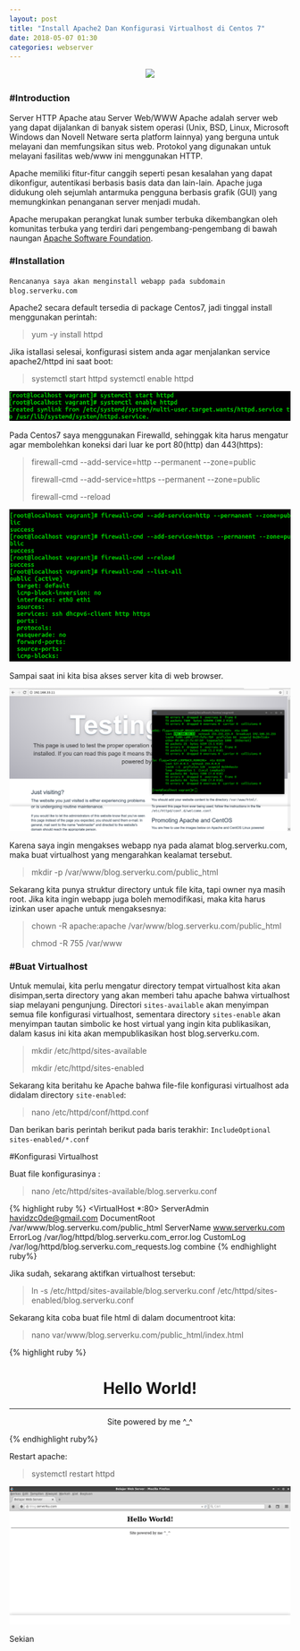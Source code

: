 ```yaml
---
layout: post
title: "Install Apache2 Dan Konfigurasi Virtualhost di Centos 7"
date: 2018-05-07 01:30
categories: webserver
---
```

<div align="center">
    <img src="https://upload.wikimedia.org/wikipedia/commons/4/45/Apache_HTTP_server_logo_%282016%29.png">
</div>

<h3><b>#Introduction</b></h3>

Server HTTP Apache atau Server Web/WWW Apache adalah server web yang dapat dijalankan di banyak sistem operasi (Unix, BSD, Linux, Microsoft Windows dan Novell Netware serta platform lainnya) yang berguna untuk melayani dan memfungsikan situs web. Protokol yang digunakan untuk melayani fasilitas web/www ini menggunakan HTTP.

Apache memiliki fitur-fitur canggih seperti pesan kesalahan yang dapat dikonfigur, autentikasi berbasis basis data dan lain-lain. Apache juga didukung oleh sejumlah antarmuka pengguna berbasis grafik (GUI) yang memungkinkan penanganan server menjadi mudah.

Apache merupakan perangkat lunak sumber terbuka dikembangkan oleh komunitas terbuka yang terdiri dari pengembang-pengembang di bawah naungan [Apache Software Foundation](https://id.wikipedia.org/wiki/Apache_Software_Foundation).


<h3><b>#Installation </b></h3>

`Rencananya saya akan menginstall webapp pada subdomain blog.serverku.com`

Apache2 secara default tersedia di package Centos7, jadi tinggal install menggunakan perintah:
> yum -y install httpd

Jika istallasi selesai, konfigurasi sistem anda agar menjalankan service apache2/httpd ini saat boot:
> systemctl start httpd
> systemctl enable httpd

<div align="center">
    <img src="https://raw.githubusercontent.com/havidzc0de/havidzc0de.github.io/master/assets/apache2/enable.png">
</div>


Pada Centos7 saya menggunakan Firewalld, sehinggak kita harus mengatur agar membolehkan koneksi dari luar ke port 80(http) dan 443(https):

> firewall-cmd --add-service=http --permanent --zone=public
> 
> firewall-cmd --add-service=https --permanent --zone=public
> 
> firewall-cmd --reload

<div align="center">
    <img src="https://raw.githubusercontent.com/havidzc0de/havidzc0de.github.io/master/assets/apache2/firewall.png">
</div>



Sampai saat ini kita bisa akses server kita di web browser.
<div align="center">
    <img src="https://raw.githubusercontent.com/havidzc0de/havidzc0de.github.io/master/assets/apache2/akses%20ip.png">
</div>


Karena saya ingin mengakses webapp nya pada alamat blog.serverku.com, maka buat virtualhost yang mengarahkan kealamat tersebut.

> mkdir -p /var/www/blog.serverku.com/public_html

Sekarang kita punya struktur directory untuk file kita, tapi owner nya masih root. Jika kita ingin webapp juga boleh memodifikasi, maka kita harus izinkan user apache untuk mengaksesnya:

> chown -R apache:apache /var/www/blog.serverku.com/public_html
> 
> chmod -R 755 /var/www


<h3><b>#Buat Virtualhost </b></h3>

Untuk memulai, kita perlu mengatur directory tempat virtualhost kita akan disimpan,serta directory yang akan memberi tahu apache bahwa virtualhost siap melayani pengunjung. Directori `sites-available` akan menyimpan semua file konfigurasi virtualhost, sementara directory `sites-enable` akan menyimpan tautan simbolic ke host virtual yang ingin kita publikasikan, dalam kasus ini kita akan mempublikasikan host blog.serverku.com.

> mkdir /etc/httpd/sites-available
> 
> mkdir /etc/httpd/sites-enabled

Sekarang kita beritahu ke Apache bahwa file-file konfigurasi virtualhost ada didalam directory `site-enabled`:

> nano /etc/httpd/conf/httpd.conf

Dan berikan baris perintah berikut pada baris terakhir:
`IncludeOptional sites-enabled/*.conf`

#Konfigurasi Virtualhost

Buat file konfigurasinya :
> nano /etc/httpd/sites-available/blog.serverku.conf

{% highlight ruby %}
<VirtualHost *:80>
     ServerAdmin havidzc0de@gmail.com
     DocumentRoot /var/www/blog.serverku.com/public_html
     ServerName www.serverku.com
     ErrorLog /var/log/httpd/blog.serverku.com_error.log
     CustomLog /var/log/httpd/blog.serverku.com_requests.log combine
</VirtualHost>
{% endhighlight ruby%}

Jika sudah, sekarang aktifkan virtualhost tersebut:

> ln -s /etc/httpd/sites-available/blog.serverku.conf /etc/httpd/sites-enabled/blog.serverku.conf

Sekarang kita coba buat file html di dalam documentroot kita:
> nano var/www/blog.serverku.com/public_html/index.html

{% highlight ruby %}
<!DOCTYPE html>
<html>
<head>
    <title>Belajar Web Server</title>
</head>
<body>
<div class="container" align="center">
    <h1>Hello World!</h1>
    <hr>
    <p>Site powered by me ^_^</p>
</div>
</body>
</html>
{% endhighlight ruby%}

Restart apache:
> systemctl restart httpd


<div align="center">
    <img src="https://raw.githubusercontent.com/havidzc0de/havidzc0de.github.io/master/assets/apache2/finish.png">
</div>


Sekian